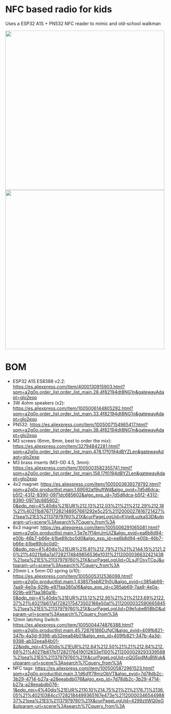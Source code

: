 # NFC based radio for kids

Uses a ESP32 A1S + PN532 NFC reader to mimic and old-school walkman

<img src="https://github.com/user-attachments/assets/a9f5c5d3-2e27-4fe0-b451-c024aa19bd1c" width="500">
<br/>
<img src="https://github.com/user-attachments/assets/28908ec0-2d63-413b-8d3d-23cb4a0d11ae" width="500">

# BOM

* ESP32 A1S ES8388 v2.2: https://es.aliexpress.com/item/4000130915903.html?spm=a2g0o.order_list.order_list_main.28.4f82194dt8NG1n&gatewayAdapt=glo2esp
* 3W 4ohm speakers (x2): https://es.aliexpress.com/item/1005006144805292.html?spm=a2g0o.order_list.order_list_main.33.4f82194dt8NG1n&gatewayAdapt=glo2esp
* PN532: https://es.aliexpress.com/item/1005007154965417.html?spm=a2g0o.order_list.order_list_main.38.4f82194dt8NG1n&gatewayAdapt=glo2esp
* M3 screws (6mm, 8mm, best to order the mix): https://es.aliexpress.com/item/32794842281.html?spm=a2g0o.order_list.order_list_main.478.17f0194dBYZLen&gatewayAdapt=glo2esp
* M3 brass inserts (M3-OD 4.5, 3mm): https://es.aliexpress.com/item/1005003582355741.html?spm=a2g0o.order_list.order_list_main.158.17f0194dBYZLen&gatewayAdapt=glo2esp
* 4x2 magnet: https://es.aliexpress.com/item/1005003639279792.html?spm=a2g0o.productlist.main.1.69592af9iuftWd&algo_pvid=7d5d6dca-b5f2-4312-8390-0971dc685602&algo_exp_id=7d5d6dca-b5f2-4312-8390-0971dc685602-0&pdp_npi=4%40dis%21EUR%212.13%212.03%21%21%212.29%212.18%21%40211b876717282148957681292e5c25%2112000027816721427%21sea%21ES%21137979760%21X&curPageLogUid=KVqdLuzkaS3D&utparam-url=scene%3Asearch%7Cquery_from%3A
* 6x3 magnet: https://es.aliexpress.com/item/1005006291065081.html?spm=a2g0o.productlist.main.1.5e7e7f14mJmUiZ&algo_pvid=ea6b8d94-e00b-46b7-b66e-b1be89cbc0d0&algo_exp_id=ea6b8d94-e00b-46b7-b66e-b1be89cbc0d0-0&pdp_npi=4%40dis%21EUR%215.81%212.79%21%21%2144.15%2121.20%21%40211b6a7a17282174849856536e1031%2112000036632421438%21sea%21ES%21137979760%21X&curPageLogUid=OLsJFOsyTCpJ&utparam-url=scene%3Asearch%7Cquery_from%3A
* 20mm L x 5mm OD spring (x10): https://es.aliexpress.com/item/1005005312536098.html?spm=a2g0o.productlist.main.1.438575ebR21h0U&algo_pvid=c385ab69-7aa9-4e0a-929b-e97faa380a16&algo_exp_id=c385ab69-7aa9-4e0a-929b-e97faa380a16-0&pdp_npi=4%40dis%21EUR%213.12%212.95%21%21%2123.69%2122.37%21%40211b617a17282175473502166e50a1%2112000032590665845%21sea%21ES%21137979760%21X&curPageLogUid=D9e1ubeB5BbD&utparam-url=scene%3Asearch%7Cquery_from%3A
* 12mm latching Switch: https://es.aliexpress.com/item/1005004474876388.html?spm=a2g0o.productlist.main.45.72876186DJfgCl&algo_pvid=409fb821-347b-4a3d-9398-ab32eea84b01&algo_exp_id=409fb821-347b-4a3d-9398-ab32eea84b01-22&pdp_npi=4%40dis%21EUR%212.64%212.50%21%21%212.84%212.69%21%40211b617b17282176419012833e1100%2112000029293339568%21sea%21ES%21137979760%21X&curPageLogUid=oQG5pdMuBWuk&utparam-url=scene%3Asearch%7Cquery_from%3A
* NFC tags: https://es.aliexpress.com/item/1005005872961523.html?spm=a2g0o.productlist.main.3.1d6d1f78mzObVT&algo_pvid=7d78db2c-3b29-4714-b27a-a28eeabdb076&algo_exp_id=7d78db2c-3b29-4714-b27a-a28eeabdb076-1&pdp_npi=4%40dis%21EUR%2110.10%214.75%21%21%2176.71%2136.05%21%40210384cc17282184499365167e473e%2112000034654498837%21sea%21ES%21137979760%21X&curPageLogUid=4299ztlWQ0eG&utparam-url=scene%3Asearch%7Cquery_from%3A

